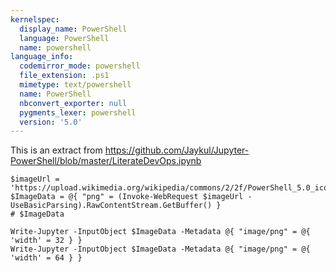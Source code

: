 ```yaml
---
kernelspec:
  display_name: PowerShell
  language: PowerShell
  name: powershell
language_info:
  codemirror_mode: powershell
  file_extension: .ps1
  mimetype: text/powershell
  name: PowerShell
  nbconvert_exporter: null
  pygments_lexer: powershell
  version: '5.0'
---
```


This is an extract from
https://github.com/Jaykul/Jupyter-PowerShell/blob/master/LiterateDevOps.ipynb

```{code-cell} powershell
$imageUrl = 'https://upload.wikimedia.org/wikipedia/commons/2/2f/PowerShell_5.0_icon.png'
$ImageData = @{ "png" = (Invoke-WebRequest $imageUrl -UseBasicParsing).RawContentStream.GetBuffer() }
# $ImageData

Write-Jupyter -InputObject $ImageData -Metadata @{ "image/png" = @{ 'width' = 32 } }
Write-Jupyter -InputObject $ImageData -Metadata @{ "image/png" = @{ 'width' = 64 } }
```
